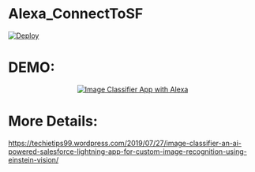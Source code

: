 # Alexa_ConnectToSF

<a href="https://heroku.com/deploy">
  <img src="https://www.herokucdn.com/deploy/button.svg" alt="Deploy">
</a>

# DEMO:

<div align="center">
  <a href="https://youtu.be/qkycvxzgxYo"><img src="https://img.youtube.com/vi/qkycvxzgxYo/0.jpg" alt="Image Classifier App with Alexa"></a>
</div>

# More Details:

https://techietips99.wordpress.com/2019/07/27/image-classifier-an-ai-powered-salesforce-lightning-app-for-custom-image-recognition-using-einstein-vision/
